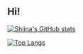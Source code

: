 ## Hi!

[![Shiina's GitHub stats](https://github-readme-stats.vercel.app/api?username=shiinasugioka)](https://github.com/shiinasugioka/github-readme-stats&show_icons=true&show=reviews,prs_merged,prs_merged_percentage)

[![Top Langs](https://github-readme-stats.vercel.app/api/top-langs/?username=shiinasugioka)](https://github.com/shiinasugioka/github-readme-stats)
